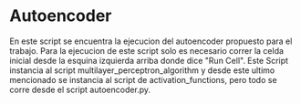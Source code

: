 # Autoencoder

En este script se encuentra la ejecucion del autoencoder propuesto para el trabajo. Para la ejecucion de este script solo es necesario correr la celda inicial desde la esquina izquierda arriba donde dice "Run Cell". Este Script instancia al script multilayer_perceptron_algorithm y desde este ultimo mencionado se instancia al script de activation_functions, pero todo se corre desde el script autoencoder.py.